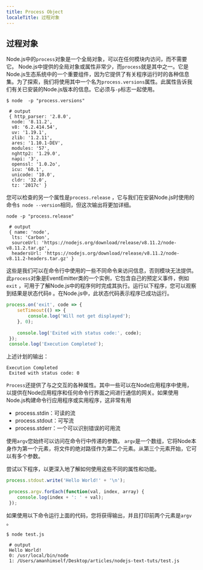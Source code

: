 ```yaml
---
title: Process Object
localeTitle: 过程对象
---
```

## 过程对象

Node.js中的`process`对象是一个全局对象，可以在任何模块内访问，而不需要它。 Node.js中提供的全局对象或属性非常少，而`process`就是其中之一。它是Node.js生态系统中的一个重要组件，因为它提供了有关程序运行时的各种信息集。为了探索，我们将使用其中一个名为`process.versions`属性。此属性告诉我们有关已安装的Node.js版本的信息。它必须与`-p`标志一起使用。

```shell
$ node  -p "process.versions" 
 
 # output 
 { http_parser: '2.8.0', 
  node: '8.11.2', 
  v8: '6.2.414.54', 
  uv: '1.19.1', 
  zlib: '1.2.11', 
  ares: '1.10.1-DEV', 
  modules: '57', 
  nghttp2: '1.29.0', 
  napi: '3', 
  openssl: '1.0.2o', 
  icu: '60.1', 
  unicode: '10.0', 
  cldr: '32.0', 
  tz: '2017c' } 
```

您可以检查的另一个属性是`process.release` ，它与我们在安装Node.js时使用的命令`$ node --version`相同，但这次输出将更加详细。

```shell
node -p "process.release" 
 
 # output 
 { name: 'node', 
  lts: 'Carbon', 
  sourceUrl: 'https://nodejs.org/download/release/v8.11.2/node-v8.11.2.tar.gz', 
  headersUrl: 'https://nodejs.org/download/release/v8.11.2/node-v8.11.2-headers.tar.gz' } 
```

这些是我们可以在命令行中使用的一些不同命令来访问信息，否则模块无法提供。此`process`对象是EventEmitter类的一个实例，它包含自己的预定义事件，例如`exit` ，可用于了解Node.js中的程序何时完成其执行。运行以下程序，您可以观察到结果是状态代码`0` 。在Node.js中，此状态代码表示程序已成功运行。

```js
process.on('exit', code => { 
    setTimeout(() => { 
        console.log('Will not get displayed'); 
    }, 0); 
 
    console.log('Exited with status code:', code); 
 }); 
 console.log('Execution Completed'); 
```

上述计划的输出：

```shell
Execution Completed 
 Exited with status code: 0 
```

`Process`还提供了与之交互的各种属性。其中一些可以在Node应用程序中使用，以提供在Node应用程序和任何命令行界面之间进行通信的网关。如果使用Node.js构建命令行应用程序或实用程序，这非常有用

*   process.stdin：可读的流
*   process.stdout：可写流
*   process.stderr：一个可以识别错误的可用流

使用`argv`您始终可以访问在命令行中传递的参数。 `argv`是一个数组，它将Node本身作为第一个元素，将文件的绝对路径作为第二个元素。从第三个元素开始，它可以有多个参数。

尝试以下程序，以更深入地了解如何使用这些不同的属性和功能。

```js
process.stdout.write('Hello World!' + '\n'); 
 
 process.argv.forEach(function(val, index, array) { 
    console.log(index + ': ' + val); 
 }); 
```

如果使用以下命令运行上面的代码，您将获得输出，并且打印前两个元素是`argv` 。

```shell
$ node test.js 
 
 # output 
 Hello World! 
 0: /usr/local/bin/node 
 1: /Users/amanhimself/Desktop/articles/nodejs-text-tuts/test.js 

```
